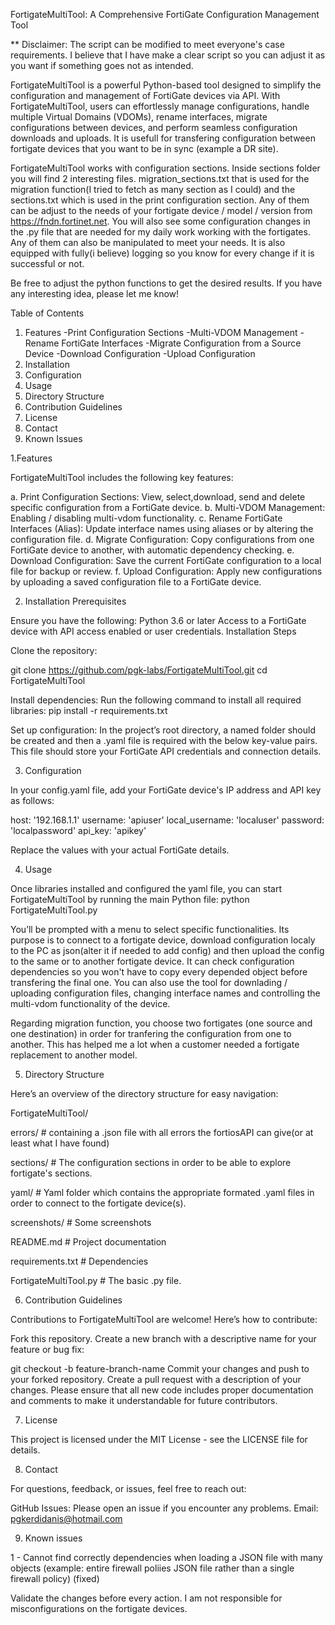 FortigateMultiTool: A Comprehensive FortiGate Configuration Management Tool

** Disclaimer: The script can be modified to meet everyone's case requirements. I believe that I have make a clear script so you can adjust it as you want if something goes not as intended.

FortigateMultiTool is a powerful Python-based tool designed to simplify the configuration and management of FortiGate devices via API. With FortigateMultiTool, users can effortlessly manage configurations, handle multiple Virtual Domains (VDOMs), rename interfaces, migrate configurations between devices, and perform seamless configuration downloads and uploads.
It is usefull for transfering configuration between fortigate devices that you want to be in sync (example a DR site).

FortigateMultiTool works with configuration sections.
Inside sections folder you will find 2 interesting files. migration_sections.txt that is used for the migration function(I tried to fetch as many section as I could) and the sections.txt which is used in the print configuration section. Any of them can be adjust to the needs of your fortigate device / model / version from https://fndn.fortinet.net. You will also see some configuration changes in the .py file that  are needed for my daily work working with the fortigates. Any of them can also be manipulated to meet your needs.
It is also equipped with fully(i believe) logging so you know for every change if it is successful or not.

Be free to adjust the python functions to get the desired results. If you have any interesting idea, please let me know!

Table of Contents

1. Features
	-Print Configuration Sections
	-Multi-VDOM Management
	-Rename FortiGate Interfaces
	-Migrate Configuration from a Source Device
	-Download Configuration
	-Upload Configuration
2. Installation
3. Configuration
4. Usage
5. Directory Structure
6. Contribution Guidelines
7. License
8. Contact
9. Known Issues


1.Features

FortigateMultiTool includes the following key features:

a. Print Configuration Sections: View, select,download, send and delete specific configuration from a FortiGate device. 
b. Multi-VDOM Management: Enabling / disabling multi-vdom functionality. 
c. Rename FortiGate Interfaces (Alias): Update interface names using aliases or by altering the configuration file. 
d. Migrate Configuration: Copy configurations from one FortiGate device to another, with automatic dependency checking. 
e. Download Configuration: Save the current FortiGate configuration to a local file for backup or review. 
f. Upload Configuration: Apply new configurations by uploading a saved configuration file to a FortiGate device.

2. Installation Prerequisites

Ensure you have the following:
Python 3.6 or later Access to a FortiGate device with API access enabled or user credentials. Installation Steps

Clone the repository:

git clone https://github.com/pgk-labs/FortigateMultiTool.git
cd FortigateMultiTool 

Install dependencies: Run the following command to install all required libraries:
pip install -r requirements.txt

Set up configuration: In the project’s root directory, a named folder should be created and then a .yaml file is required with the below key-value pairs. This file should store your FortiGate API credentials and connection details.

3. Configuration

In your config.yaml file, add your FortiGate device's IP address and API key as follows: 

host: '192.168.1.1' 
username: 'apiuser' 
local_username: 'localuser' 
password: 'localpassword' 
api_key: 'apikey'

Replace the values with your actual FortiGate details.

4. Usage

Once libraries installed and configured the yaml file, you can start FortigateMultiTool by running the main Python file:
python FortigateMultiTool.py 

You’ll be prompted with a menu to select specific functionalities.
Its purpose is to connect to a fortigate device, download configuration localy to the PC as json(alter it if needed to add config) and then upload the config to the same or to another fortigate device. It can check configuration dependencies so you won't have to copy every depended object before transfering the final one.
You can also use the tool for downlading / uploading configuration files, changing interface names and controlling the multi-vdom functionality of the device.

Regarding migration function, you choose two fortigates (one source and one destination) in order for tranfering the configuration from one to another. This has helped me a lot when a customer needed a fortigate replacement to another model.

5. Directory Structure

Here’s an overview of the directory structure for easy navigation:

FortigateMultiTool/

errors/   # containing a .json file with all errors the fortiosAPI can give(or at least what I have found)

sections/ # The configuration sections in order to be able to explore fortigate's sections.

yaml/     # Yaml folder which contains the appropriate formated .yaml files in order to connect to the fortigate device(s).

screenshots/ # Some screenshots

README.md    # Project documentation

requirements.txt # Dependencies

FortigateMultiTool.py     # The basic .py file.

6. Contribution Guidelines

Contributions to FortigateMultiTool are welcome! Here’s how to contribute:

Fork this repository. Create a new branch with a descriptive name for your feature or bug fix:

git checkout -b feature-branch-name Commit your changes and push to your forked repository. Create a pull request with a description of your changes. Please ensure that all new code includes proper documentation and comments to make it understandable for future contributors.

7. License

This project is licensed under the MIT License - see the LICENSE file for details.

8. Contact

For questions, feedback, or issues, feel free to reach out:

GitHub Issues: Please open an issue if you encounter any problems. Email: pgkerdidanis@hotmail.com

9. Known issues

1 - Cannot find correctly dependencies when loading a JSON file with many objects (example: entire firewall poliies JSON file rather than a single firewall policy) (fixed)

Validate the changes before every action. I am not responsible for misconfigurations on the fortigate devices. 
